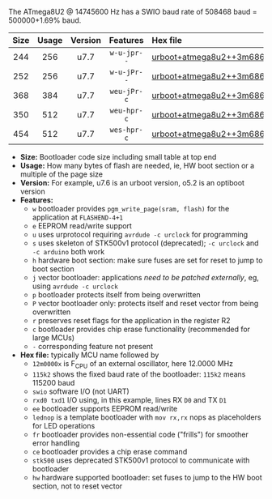 The ATmega8U2 @ 14745600 Hz has a SWIO baud rate of 508468 baud = 500000+1.69% baud.

|Size|Usage|Version|Features|Hex file|
|:-:|:-:|:-:|:-:|:--|
|244|256|u7.7|`w-u-jpr--`|[urboot+atmega8u2++3m6864x++125k0_swio_rxd2_txd3_lednop.hex](https://raw.githubusercontent.com/stefanrueger/urboot.hex/main/mcus/atmega8u2/external_oscillator/fcpu++3m6864_Hz/br++125k0_bps/urboot+atmega8u2++3m6864x++125k0_swio_rxd2_txd3_lednop.hex)|
|252|256|u7.7|`w-u-jPr--`|[urboot+atmega8u2++3m6864x++125k0_swio_rxd2_txd3.hex](https://raw.githubusercontent.com/stefanrueger/urboot.hex/main/mcus/atmega8u2/external_oscillator/fcpu++3m6864_Hz/br++125k0_bps/urboot+atmega8u2++3m6864x++125k0_swio_rxd2_txd3.hex)|
|368|384|u7.7|`weu-jPr-c`|[urboot+atmega8u2++3m6864x++125k0_swio_rxd2_txd3_ee_lednop_fr_ce.hex](https://raw.githubusercontent.com/stefanrueger/urboot.hex/main/mcus/atmega8u2/external_oscillator/fcpu++3m6864_Hz/br++125k0_bps/urboot+atmega8u2++3m6864x++125k0_swio_rxd2_txd3_ee_lednop_fr_ce.hex)|
|350|512|u7.7|`weu-hpr-c`|[urboot+atmega8u2++3m6864x++125k0_swio_rxd2_txd3_ee_lednop_fr_ce_hw.hex](https://raw.githubusercontent.com/stefanrueger/urboot.hex/main/mcus/atmega8u2/external_oscillator/fcpu++3m6864_Hz/br++125k0_bps/urboot+atmega8u2++3m6864x++125k0_swio_rxd2_txd3_ee_lednop_fr_ce_hw.hex)|
|454|512|u7.7|`wes-hpr-c`|[urboot+atmega8u2++3m6864x++125k0_swio_rxd2_txd3_ee_lednop_fr_ce_stk500_hw.hex](https://raw.githubusercontent.com/stefanrueger/urboot.hex/main/mcus/atmega8u2/external_oscillator/fcpu++3m6864_Hz/br++125k0_bps/urboot+atmega8u2++3m6864x++125k0_swio_rxd2_txd3_ee_lednop_fr_ce_stk500_hw.hex)|

- **Size:** Bootloader code size including small table at top end
- **Usage:** How many bytes of flash are needed, ie, HW boot section or a multiple of the page size
- **Version:** For example, u7.6 is an urboot version, o5.2 is an optiboot version
- **Features:**
  + `w` bootloader provides `pgm_write_page(sram, flash)` for the application at `FLASHEND-4+1`
  + `e` EEPROM read/write support
  + `u` uses urprotocol requiring `avrdude -c urclock` for programming
  + `s` uses skeleton of STK500v1 protocol (deprecated); `-c urclock` and `-c arduino` both work
  + `h` hardware boot section: make sure fuses are set for reset to jump to boot section
  + `j` vector bootloader: applications *need to be patched externally*, eg, using `avrdude -c urclock`
  + `p` bootloader protects itself from being overwritten
  + `P` vector bootloader only: protects itself and reset vector from being overwritten
  + `r` preserves reset flags for the application in the register R2
  + `c` bootloader provides chip erase functionality (recommended for large MCUs)
  + `-` corresponding feature not present
- **Hex file:** typically MCU name followed by
  + `12m0000x` is F<sub>CPU</sub> of an external oscillator, here 12.0000 MHz
  + `115k2` shows the fixed baud rate of the bootloader: `115k2` means 115200 baud
  + `swio` software I/O (not UART)
  + `rxd0 txd1` I/O using, in this example, lines RX `D0` and TX `D1`
  + `ee` bootloader supports EEPROM read/write
  + `lednop` is a template bootloader with `mov rx,rx` nops as placeholders for LED operations
  + `fr` bootloader provides non-essential code ("frills") for smoother error handling
  + `ce` bootloader provides a chip erase command
  + `stk500` uses deprecated STK500v1 protocol to communicate with bootloader
  + `hw` hardware supported bootloader: set fuses to jump to the HW boot section, not to reset vector
